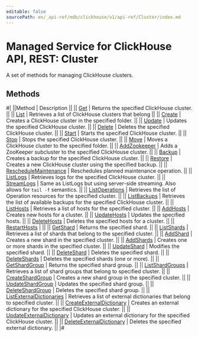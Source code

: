 ```yaml
---
editable: false
sourcePath: en/_api-ref/mdb/clickhouse/v1/api-ref/Cluster/index.md
---
```


# Managed Service for ClickHouse API, REST: Cluster

A set of methods for managing ClickHouse clusters.

## Methods

#|
||Method | Description ||
|| [Get](get.md) | Returns the specified ClickHouse cluster. ||
|| [List](list.md) | Retrieves a list of ClickHouse clusters that belong ||
|| [Create](create.md) | Creates a ClickHouse cluster in the specified folder. ||
|| [Update](update.md) | Updates the specified ClickHouse cluster. ||
|| [Delete](delete.md) | Deletes the specified ClickHouse cluster. ||
|| [Start](start.md) | Starts the specified ClickHouse cluster. ||
|| [Stop](stop.md) | Stops the specified ClickHouse cluster. ||
|| [Move](move.md) | Moves a ClickHouse cluster to the specified folder. ||
|| [AddZookeeper](addZookeeper.md) | Adds a ZooKeeper subcluster to the specified ClickHouse cluster. ||
|| [Backup](backup.md) | Creates a backup for the specified ClickHouse cluster. ||
|| [Restore](restore.md) | Creates a new ClickHouse cluster using the specified backup. ||
|| [RescheduleMaintenance](rescheduleMaintenance.md) | Reschedules planned maintenance operation. ||
|| [ListLogs](listLogs.md) | Retrieves logs for the specified ClickHouse cluster. ||
|| [StreamLogs](streamLogs.md) | Same as ListLogs but using server-side streaming. Also allows for `tail -f` semantics. ||
|| [ListOperations](listOperations.md) | Retrieves the list of Operation resources for the specified cluster. ||
|| [ListBackups](listBackups.md) | Retrieves the list of available backups for the specified ClickHouse cluster. ||
|| [ListHosts](listHosts.md) | Retrieves a list of hosts for the specified cluster. ||
|| [AddHosts](addHosts.md) | Creates new hosts for a cluster. ||
|| [UpdateHosts](updateHosts.md) | Updates the specified hosts. ||
|| [DeleteHosts](deleteHosts.md) | Deletes the specified hosts for a cluster. ||
|| [RestartHosts](restartHosts.md) |  ||
|| [GetShard](getShard.md) | Returns the specified shard. ||
|| [ListShards](listShards.md) | Retrieves a list of shards that belong to the specified cluster. ||
|| [AddShard](addShard.md) | Creates a new shard in the specified cluster. ||
|| [AddShards](addShards.md) | Creates one or more shards in the specified cluster. ||
|| [UpdateShard](updateShard.md) | Modifies the specified shard. ||
|| [DeleteShard](deleteShard.md) | Deletes the specified shard. ||
|| [DeleteShards](deleteShards.md) | Deletes the specified shards (one or more). ||
|| [GetShardGroup](getShardGroup.md) | Returns the specified shard group. ||
|| [ListShardGroups](listShardGroups.md) | Retrieves a list of shard groups that belong to specified cluster. ||
|| [CreateShardGroup](createShardGroup.md) | Creates a new shard group in the specified cluster. ||
|| [UpdateShardGroup](updateShardGroup.md) | Updates the specified shard group. ||
|| [DeleteShardGroup](deleteShardGroup.md) | Deletes the specified shard group. ||
|| [ListExternalDictionaries](listExternalDictionaries.md) | Retrieves a list of external dictionaries that belong to specified cluster. ||
|| [CreateExternalDictionary](createExternalDictionary.md) | Creates an external dictionary for the specified ClickHouse cluster. ||
|| [UpdateExternalDictionary](updateExternalDictionary.md) | Updates an external dictionary for the specified ClickHouse cluster. ||
|| [DeleteExternalDictionary](deleteExternalDictionary.md) | Deletes the specified external dictionary. ||
|#